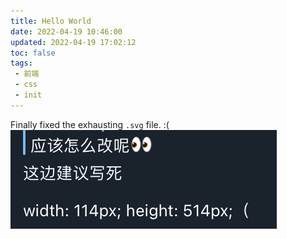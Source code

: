 ```yaml
---
title: Hello World
date: 2022-04-19 10:46:00
updated: 2022-04-19 17:02:12
toc: false
tags:
 - 前端
 - css
 - init
---
```


Finally fixed the exhausting `.svg` file. 
:(
![](img/solution.png)